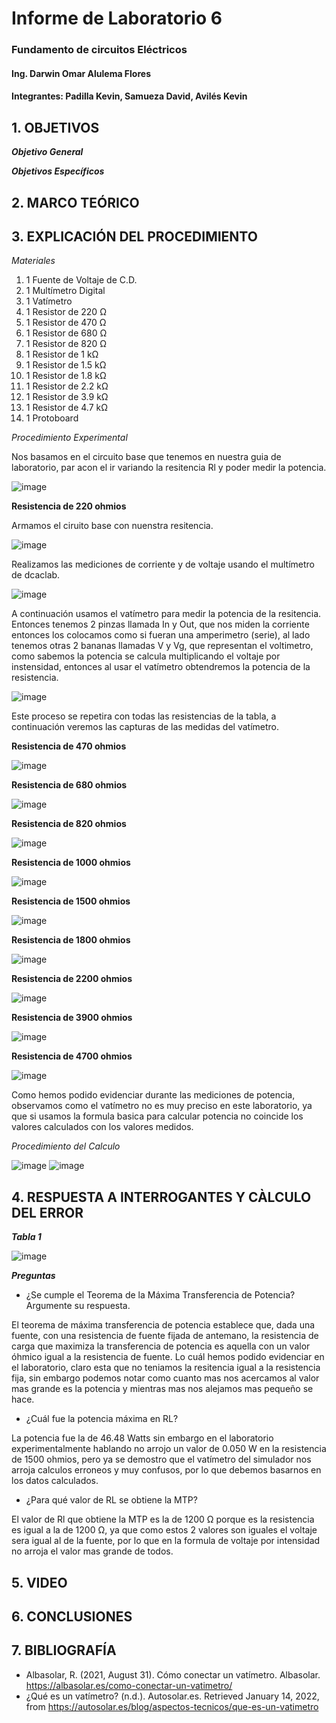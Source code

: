 # Informe de Laboratorio 6
### Fundamento de circuitos Eléctricos 
#### Ing. Darwin Omar Alulema Flores
#### Integrantes: Padilla Kevin, Samueza David, Avilés Kevin
 
 ## 1. OBJETIVOS
 
***Objetivo General***

***Objetivos Específicos***

## 2. MARCO TEÓRICO

## 3. EXPLICACIÓN DEL PROCEDIMIENTO

*Materiales*
1. 1 Fuente de Voltaje de C.D.
2. 1 Multímetro Digital
3. 1 Vatímetro
4. 1 Resistor de 220 Ω
5. 1 Resistor de 470 Ω
6. 1 Resistor de 680 Ω
7. 1 Resistor de 820 Ω
8. 1 Resistor de 1 kΩ
9. 1 Resistor de 1.5 kΩ
10. 1 Resistor de 1.8 kΩ
11. 1 Resistor de 2.2 kΩ
12. 1 Resistor de 3.9 kΩ
13. 1 Resistor de 4.7 kΩ
14. 1 Protoboard

*Procedimiento Experimental*

Nos basamos en el circuito base que tenemos en nuestra guia de laboratorio, par acon el ir variando la resitencia Rl y poder medir la potencia.

![image](https://user-images.githubusercontent.com/93794279/149419767-4ab6ebb1-9f6d-4678-afb3-82a06a6081b1.png)


**Resistencia de 220 ohmios**

Armamos el ciruito base con nuenstra resitencia.

![image](https://user-images.githubusercontent.com/93794279/149419717-874f4c81-2746-48ff-921f-255bf86aa1cb.png)

Realizamos las mediciones de corriente y de voltaje usando el multímetro de dcaclab.

![image](https://user-images.githubusercontent.com/93794279/149419560-1dd26287-8aab-4cb5-80f4-cf7dda86285d.png)

A continuación usamos el vatímetro para medir la potencia de la resitencia. Entonces tenemos 2 pinzas  llamada In y Out, que nos miden la corriente entonces los colocamos como si fueran una amperimetro (serie), al lado tenemos otras 2 bananas llamadas V y Vg, que representan el voltimetro, como sabemos la potencia se calcula multiplicando el voltaje por instensidad, entonces al usar el vatímetro obtendremos la potencia de la resistencia.

![image](https://user-images.githubusercontent.com/93794279/149420386-4737b5ea-961b-4cd9-8286-77f8a67a093a.png)

Este proceso se repetira con todas las resistencias de la tabla, a continuación veremos las capturas de las medidas del vatímetro.

**Resistencia de 470 ohmios**

![image](https://user-images.githubusercontent.com/93794279/149421936-c3ad1020-020b-47e6-9405-269e6498761b.png)

**Resistencia de 680 ohmios**

![image](https://user-images.githubusercontent.com/93794279/149424036-18ab12d7-9edb-482a-afac-7ff213d3a700.png)

**Resistencia de 820 ohmios**

![image](https://user-images.githubusercontent.com/93794279/149424477-e750df42-42ea-4d7e-b155-bcf02ca317a5.png)

**Resistencia de 1000 ohmios**

![image](https://user-images.githubusercontent.com/93794279/149424278-a9e2fab8-a2fe-48e0-a532-5b45a97cd5df.png)

**Resistencia de 1500 ohmios**

![image](https://user-images.githubusercontent.com/93794279/149424400-1301a112-4eda-4d70-9bb4-8180ffd2b1ae.png)


**Resistencia de 1800 ohmios**

![image](https://user-images.githubusercontent.com/93794279/149424624-e6605438-0432-480f-b80e-f0d909378831.png)

**Resistencia de 2200 ohmios**

![image](https://user-images.githubusercontent.com/93794279/149424893-78dabd60-0136-4083-8fea-200f8fd32592.png)

**Resistencia de 3900 ohmios**

![image](https://user-images.githubusercontent.com/93794279/149424933-a60e1efc-cf9c-4a32-96e3-7afd675396a9.png)


**Resistencia de 4700 ohmios**

![image](https://user-images.githubusercontent.com/93794279/149424988-f1bad691-77b8-48af-b2ab-54e165fdc913.png)


Como hemos podido evidenciar durante las mediciones de potencia, observamos como el vatímetro no es muy preciso en este laboratorio, ya que si usamos la formula basica para calcular potencia no coincide los valores calculados con los valores medidos.


*Procedimiento del Calculo*

![image](https://user-images.githubusercontent.com/93794279/149427786-e2d0fef0-8bab-404a-9228-56c5bb648a83.png)
![image](https://user-images.githubusercontent.com/93794279/149427817-eed23d7b-a08b-4e93-82f1-5ea6cacb55a2.png)



## 4. RESPUESTA A INTERROGANTES Y CÀLCULO DEL ERROR

***Tabla 1***

![image](https://user-images.githubusercontent.com/93794279/149425779-2e6a67fa-53f3-4f95-9586-9852f2cdd77e.png)

***Preguntas***

- ¿Se cumple el Teorema de la Máxima Transferencia de Potencia? Argumente su
respuesta.

El teorema de máxima transferencia de potencia establece que, dada una fuente, con una resistencia de fuente fijada de antemano, la resistencia de carga que maximiza la transferencia de potencia es aquella con un valor óhmico igual a la resistencia de fuente. Lo cuál hemos podido evidenciar en el laboratorio, claro esta que  no teniamos la resitencia igual a la resistencia fija, sin embargo podemos notar como cuanto mas nos acercamos al valor mas grande es la potencia y mientras mas nos alejamos mas pequeño se hace.


- ¿Cuál fue la potencia máxima en RL? 

La potencia  fue la de 46.48 Watts sin embargo en el laboratorio experimentalmente hablando no arrojo un valor de 0.050 W en la resistencia de 1500 ohmios, pero ya se demostro que el vatímetro del simulador nos arroja calculos erroneos y muy confusos, por lo que debemos basarnos en los datos calculados.

- ¿Para qué valor de RL se obtiene la MTP? 

El valor de Rl que obtiene la MTP es la de 1200 Ω porque es la resistencia es igual a la de 1200 Ω, ya que como estos 2 valores son iguales el voltaje sera igual al de la fuente, por lo que en la formula de voltaje por intensidad no arroja el valor mas grande de todos.

## 5. VIDEO
## 6. CONCLUSIONES

## 7. BIBLIOGRAFÍA

- Albasolar, R. (2021, August 31). Cómo conectar un vatímetro. Albasolar. https://albasolar.es/como-conectar-un-vatimetro/
- ¿Qué es un vatímetro? (n.d.). Autosolar.es. Retrieved January 14, 2022, from https://autosolar.es/blog/aspectos-tecnicos/que-es-un-vatimetro




